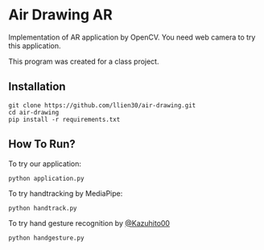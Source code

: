 # Air Drawing AR

Implementation of AR application by OpenCV.
You need web camera to try this application.

This program was created for a class project.

## Installation
```
git clone https://github.com/llien30/air-drawing.git
cd air-drawing
pip install -r requirements.txt
```

## How To Run?
To try our application:
```
python application.py
```

To try handtracking by MediaPipe:
```
python handtrack.py
```

To try hand gesture recognition by [@Kazuhito00](https://github.com/Kazuhito00/hand-gesture-recognition-using-mediapipe)
```
python handgesture.py
```